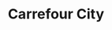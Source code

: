 ---
title: "Carrefour City"
url: /nice/carrefour-city-avenue-de-la-californie/
shop: supermarché
---